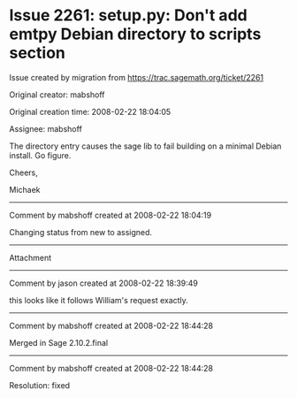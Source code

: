 # Issue 2261: setup.py: Don't add emtpy Debian directory to scripts section

Issue created by migration from https://trac.sagemath.org/ticket/2261

Original creator: mabshoff

Original creation time: 2008-02-22 18:04:05

Assignee: mabshoff

The directory entry causes the sage lib to fail building on a minimal Debian install. Go figure.

Cheers,

Michaek


---

Comment by mabshoff created at 2008-02-22 18:04:19

Changing status from new to assigned.


---

Attachment


---

Comment by jason created at 2008-02-22 18:39:49

this looks like it follows William's request exactly.


---

Comment by mabshoff created at 2008-02-22 18:44:28

Merged in Sage 2.10.2.final


---

Comment by mabshoff created at 2008-02-22 18:44:28

Resolution: fixed
